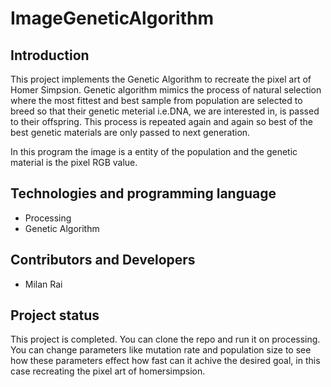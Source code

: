 # ImageGeneticAlgorithm

## Introduction
This project implements the Genetic Algorithm to recreate the pixel art of Homer Simpsion. Genetic algorithm
mimics the process of natural selection where the most fittest and best sample from population are selected
to breed so that their genetic meterial i.e.DNA, we are interested in, is passed to their offspring. This process
is repeated again and again so best of the best genetic materials are only passed to next generation.

In this program the image is a entity of the population and the genetic material is the pixel RGB value.

## Technologies and programming language 
* Processing
* Genetic Algorithm

## Contributors and Developers
* Milan Rai

## Project status
This project is completed. You can clone the repo and run it on processing. You can change parameters like
mutation rate and population size to see how these parameters effect how fast can it achive the desired goal,
in this case recreating the pixel art of homersimpsion. 
